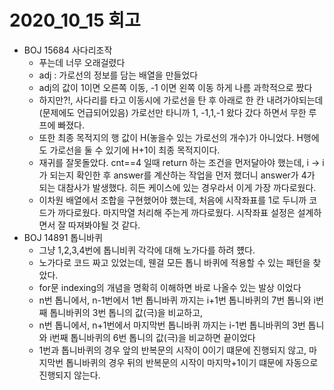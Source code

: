# 2020_10_15 회고

- BOJ 15684 사다리조작
  - 푸는데 너무 오래걸렸다
  - adj : 가로선의 정보를 담는 배열을 만들었다
  - adj의 값이 1이면 오른쪽 이동, -1 이면 왼쪽 이동 하게 나름 과학적으로 짰다
  - 하지만?!, 사다리를 타고 이동시에 가로선을 탄 후 아래로 한 칸 내려가야되는데(문제에도 언급되어있음) 가로선만 타니까 1, -1,1,-1 왔다 갔다 하면서 무한 루프에 빠졌다.
  - 또한 최종 목적지의 행 값이 H(놓을수 있는 가로선의 개수)가 아니었다. H행에도 가로선을 둘 수 있기에 H+1이 최종 목적지이다.
  - 재귀를 잘못돌았다. cnt==4 일때 return 하는 조건을 먼저달아야 했는데, i -> i 가 되는지 확인한 후 answer를 계산하는 작업을 먼저 했더니 answer가 4가 되는 대참사가 발생했다. 히든 케이스에 있는 경우라서 이게 가장 까다로웠다.
  - 이차원 배열에서 조합을 구현했어야 했는데, 처음에 시작좌표를 1로 두니까 코드가 까다로웠다. 마지막열 처리해 주는게 까다로웠다. 시작좌표 설정은 설계하면서 잘 따져봐야될 것 같다.
- BOJ 14891 톱니바퀴
  - 그냥 1,2,3,4번에 톱니비퀴 각각에 대해 노가다를 하려 헀다.
  - 노가다로 코드 짜고 있었는데, 웬걸 모든 톱니 바퀴에 적용할 수 있는 패턴을 찾았다.
  - for문 indexing의 개념을 명확히 이해하면 바로 나올수 있는 발상 이었다
  - n번 톱니에서, n-1번에서 1번 톱니바퀴 까지는 i+1번 톱니바퀴의 7번 톱니와 i번째 톱니바퀴의 3번 톱니의 값(극)을 비교하고,
  - n번 톱니에서, n+1번에서 마지막번 톱니바퀴 까지는 i-1번 톱니바퀴의 3번 톱니와 i번째 톱니바퀴의 6번 톱니의 값(극)을 비교하면 끝이었다
  - 1번과 톱니바퀴의 경우 앞의 반복문의 시작이 0이기 떄문에  진행되지 않고, 마지막번 톱니바퀴의 경우 뒤의 반복문의 시작이 마지막+1이기 떄문에 자동으로 진행되지 않는다.